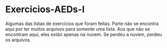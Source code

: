 # Exercicios-AEDs-I
Algumas das listas de exercícios que foram feitas. 
Parte não se encontra aqui por ter muitos arquivos para somente uma lista.
Aos que não se encontram aqui, eles estão apenas na nuvem. Se perdeu a nuvem, perdeu os arquivos.
